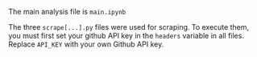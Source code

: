 The main analysis file is `main.ipynb`

The three `scrape[...].py` files were used for scraping. To execute them, you must first set your github API key in the `headers` variable in all files. Replace `API_KEY` with your own Github API key.
